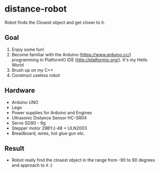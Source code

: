 # distance-robot
Robot finds the Closest object and get closer to it.

## Goal
1. Enjoy some fun!
2. Become familiar with the Arduino (https://www.arduino.cc/) programming in PlatformIO IDE (http://platformio.org/). It's my Hello World
3. Brush up on my C++
4. Construct useless robot

## Hardware
* Arduino UNO
* Lego
* Power supplies for Arduino and Engines
* Ultrasonic Distance Sensor HC-SR04
* Servo SG90 - 9g
* Stepper motor 28BYJ-48 + ULN2003
* Breadboard, wires, hot glue gun etc.

## Result
* Robot really find the closest object in the range from -90 to 90 degrees and approach to it :)
